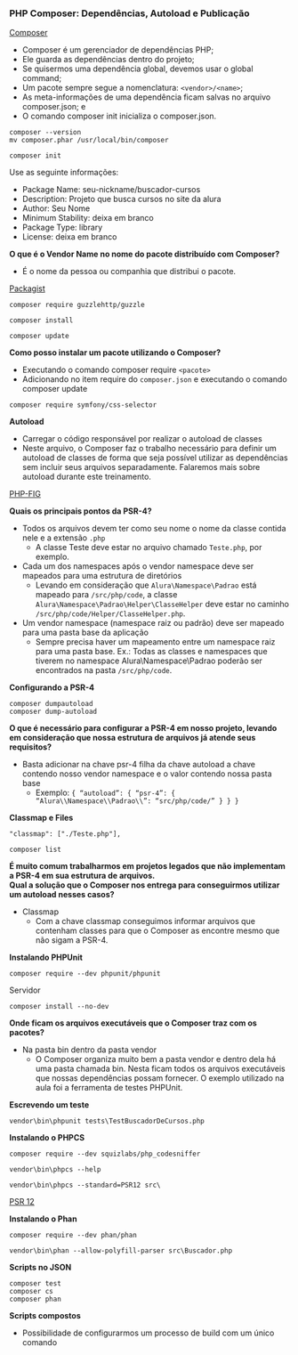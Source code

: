 ### PHP Composer: Dependências, Autoload e Publicação

[Composer](https://getcomposer.org/)

- Composer é um gerenciador de dependências PHP;
- Ele guarda as dependências dentro do projeto;
- Se quisermos uma dependência global, devemos usar o global command;
- Um pacote sempre segue a nomenclatura: ```<vendor>/<name>```;
- As meta-informações de uma dependência ficam salvas no arquivo composer.json; e
- O comando composer init inicializa o composer.json.

```
composer --version
mv composer.phar /usr/local/bin/composer
```

```
composer init
```

Use as seguinte informações:
- Package Name: seu-nickname/buscador-cursos
- Description: Projeto que busca cursos no site da alura
- Author: Seu Nome
- Minimum Stability: deixa em branco
- Package Type: library
- License: deixa em branco

**O que é o Vendor Name no nome do pacote distribuído com Composer?**
- É o nome da pessoa ou companhia que distribui o pacote.

[Packagist](https://packagist.org/)

```
composer require guzzlehttp/guzzle
```

```
composer install
```

```
composer update
```

**Como posso instalar um pacote utilizando o Composer?**
- Executando o comando composer require ```<pacote>```
- Adicionando no item require do ```composer.json``` e executando o comando composer update

```
composer require symfony/css-selector
```

**Autoload**
- Carregar o código responsável por realizar o autoload de classes
- Neste arquivo, o Composer faz o trabalho necessário para definir um autoload de classes de forma que seja possível utilizar as dependências sem incluir seus arquivos separadamente. Falaremos mais sobre autoload durante este treinamento.

[PHP-FIG](https://www.php-fig.org/)

**Quais os principais pontos da PSR-4?**
- Todos os arquivos devem ter como seu nome o nome da classe contida nele e a extensão ```.php```
    - A classe Teste deve estar no arquivo chamado ```Teste.php```, por exemplo.
- Cada um dos namespaces após o vendor namespace deve ser mapeados para uma estrutura de diretórios
    - Levando em consideração que ```Alura\Namespace\Padrao``` está mapeado para ```/src/php/code```, a classe ```Alura\Namespace\Padrao\Helper\ClasseHelper``` deve estar no caminho ```/src/php/code/Helper/ClasseHelper.php```.
- Um vendor namespace (namespace raiz ou padrão) deve ser mapeado para uma pasta base da aplicação
    - Sempre precisa haver um mapeamento entre um namespace raiz para uma pasta base. Ex.: Todas as classes e namespaces que tiverem no namespace Alura\Namespace\Padrao poderão ser encontrados na pasta ```/src/php/code```.

**Configurando a PSR-4**
```
composer dumpautoload
composer dump-autoload
```

**O que é necessário para configurar a PSR-4 em nosso projeto, levando em consideração que nossa estrutura de arquivos já atende seus requisitos?**
- Basta adicionar na chave psr-4 filha da chave autoload a chave contendo nosso vendor namespace e o valor contendo nossa pasta base
    - Exemplo: ```{ “autoload”: { “psr-4”: { “Alura\\Namespace\\Padrao\\”: “src/php/code/” } } }```

**Classmap e Files**
```
"classmap": ["./Teste.php"],
```

```
composer list
```

**É muito comum trabalharmos em projetos legados que não implementam a PSR-4 em sua estrutura de arquivos.** <br />
**Qual a solução que o Composer nos entrega para conseguirmos utilizar um autoload nesses casos?**
- Classmap
    - Com a chave classmap conseguimos informar arquivos que contenham classes para que o Composer as encontre mesmo que não sigam a PSR-4.

**Instalando PHPUnit**
```
composer require --dev phpunit/phpunit
```

Servidor
```
composer install --no-dev
```

**Onde ficam os arquivos executáveis que o Composer traz com os pacotes?**
- Na pasta bin dentro da pasta vendor
    - O Composer organiza muito bem a pasta vendor e dentro dela há uma pasta chamada bin. Nesta ficam todos os arquivos executáveis que nossas dependências possam fornecer. O exemplo utilizado na aula foi a ferramenta de testes PHPUnit.

**Escrevendo um teste**
```
vendor\bin\phpunit tests\TestBuscadorDeCursos.php
```

**Instalando o PHPCS**
```
composer require --dev squizlabs/php_codesniffer
```

```
vendor\bin\phpcs --help
```

```
vendor\bin\phpcs --standard=PSR12 src\
```

[PSR 12](https://www.php-fig.org/psr/psr-12/)

**Instalando o Phan**
```
composer require --dev phan/phan
```

```
vendor\bin\phan --allow-polyfill-parser src\Buscador.php
```

**Scripts no JSON**
```
composer test
composer cs
composer phan
```

**Scripts compostos**
- Possibilidade de configurarmos um processo de build com um único comando